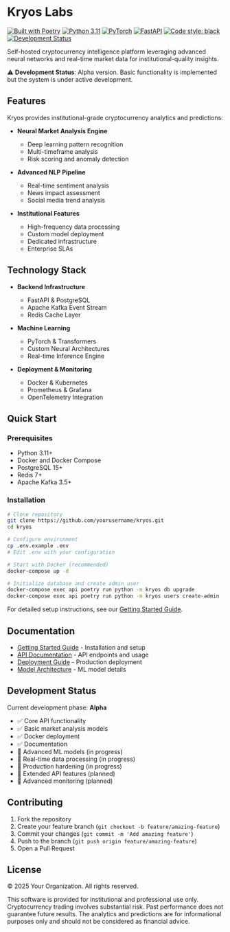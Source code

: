 # Kryos Labs

[![Built with Poetry](https://img.shields.io/badge/Built%20with-Poetry-4B9FC1.svg)](https://python-poetry.org/)
[![Python 3.11](https://img.shields.io/badge/Python-3.11-blue.svg)](https://www.python.org/downloads/)
[![PyTorch](https://img.shields.io/badge/PyTorch-2.1.1-EE4C2C.svg)](https://pytorch.org/)
[![FastAPI](https://img.shields.io/badge/FastAPI-0.104.1-009688.svg)](https://fastapi.tiangolo.com/)
[![Code style: black](https://img.shields.io/badge/code%20style-black-000000.svg)](https://github.com/psf/black)
[![Development Status](https://img.shields.io/badge/Status-Alpha-yellow.svg)]()

Self-hosted cryptocurrency intelligence platform leveraging advanced neural networks and real-time market data for institutional-quality insights.

⚠️ **Development Status**: Alpha version. Basic functionality is implemented but the system is under active development.

## Features

Kryos provides institutional-grade cryptocurrency analytics and predictions:

- **Neural Market Analysis Engine**
  - Deep learning pattern recognition
  - Multi-timeframe analysis
  - Risk scoring and anomaly detection

- **Advanced NLP Pipeline**
  - Real-time sentiment analysis
  - News impact assessment
  - Social media trend analysis

- **Institutional Features**
  - High-frequency data processing
  - Custom model deployment
  - Dedicated infrastructure
  - Enterprise SLAs

## Technology Stack

- **Backend Infrastructure**
  - FastAPI & PostgreSQL
  - Apache Kafka Event Stream
  - Redis Cache Layer

- **Machine Learning**
  - PyTorch & Transformers
  - Custom Neural Architectures
  - Real-time Inference Engine

- **Deployment & Monitoring**
  - Docker & Kubernetes
  - Prometheus & Grafana
  - OpenTelemetry Integration

## Quick Start

### Prerequisites
- Python 3.11+
- Docker and Docker Compose
- PostgreSQL 15+
- Redis 7+
- Apache Kafka 3.5+

### Installation

```bash
# Clone repository
git clone https://github.com/yourusername/kryos.git
cd kryos

# Configure environment
cp .env.example .env
# Edit .env with your configuration

# Start with Docker (recommended)
docker-compose up -d

# Initialize database and create admin user
docker-compose exec api poetry run python -m kryos db upgrade
docker-compose exec api poetry run python -m kryos users create-admin
```

For detailed setup instructions, see our [Getting Started Guide](docs/getting-started.md).

## Documentation

- [Getting Started Guide](docs/getting-started.md) - Installation and setup
- [API Documentation](docs/api/README.md) - API endpoints and usage
- [Deployment Guide](docs/deployment/README.md) - Production deployment
- [Model Architecture](docs/models/README.md) - ML model details

## Development Status

Current development phase: **Alpha**

- ✅ Core API functionality
- ✅ Basic market analysis models
- ✅ Docker deployment
- ✅ Documentation
- 🚧 Advanced ML models (in progress)
- 🚧 Real-time data processing (in progress)
- 🚧 Production hardening (in progress)
- 📅 Extended API features (planned)
- 📅 Advanced monitoring (planned)

## Contributing

1. Fork the repository
2. Create your feature branch (`git checkout -b feature/amazing-feature`)
3. Commit your changes (`git commit -m 'Add amazing feature'`)
4. Push to the branch (`git push origin feature/amazing-feature`)
5. Open a Pull Request

## License

© 2025 Your Organization. All rights reserved.

This software is provided for institutional and professional use only. Cryptocurrency trading involves substantial risk. Past performance does not guarantee future results. The analytics and predictions are for informational purposes only and should not be considered as financial advice. 
